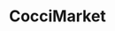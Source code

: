---
title: "CocciMarket"
url: /sable-sur-sarthe/coccimarket-avenue-andre-cerisay/
shop: commodité
---